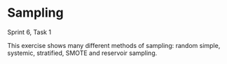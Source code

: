 # Sampling
Sprint 6, Task 1

This exercise shows many different methods of sampling: random simple, systemic, stratified, SMOTE and reservoir sampling.

